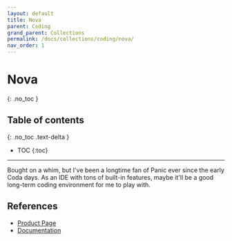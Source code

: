 ```yaml
---
layout: default
title: Nova
parent: Coding
grand_parent: Collections
permalink: /docs/collections/coding/nova/
nav_order: 1
---
```


# Nova
{: .no_toc }

## Table of contents
{: .no_toc .text-delta }

- TOC
{:toc}

---

Bought on a whim, but I've been a longtime fan of Panic ever since the early Coda days. As an IDE with tons of built-in features, maybe it'll be a good long-term coding environment for me to play with.

## References
* [Product Page](https://nova.app/)
* [Documentation](https://library.panic.com/nova/)
